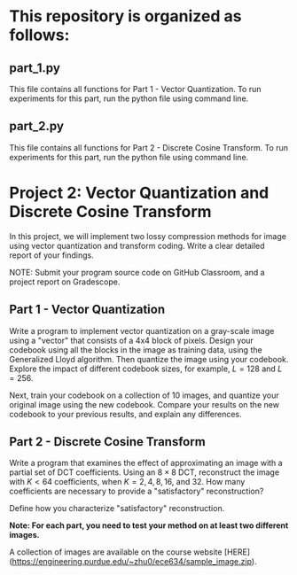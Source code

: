 # This repository is organized as follows:

## part_1.py

This file contains all functions for Part 1 - Vector Quantization. To run experiments for this part, run the python file using command line.

## part_2.py

This file contains all functions for Part 2 - Discrete Cosine Transform. To run experiments for this part, run the python file using command line.

# Project 2: Vector Quantization and Discrete Cosine Transform
In this project, we will implement two lossy compression methods for image using vector quantization and transform coding. Write a clear detailed report of your findings. 

NOTE: Submit your program source code on GitHub Classroom, and a project report on Gradescope.

## Part 1 - Vector Quantization
Write a program to implement vector quantization on a gray-scale image using a "vector" that consists of
a 4x4 block of pixels. Design your codebook using all the blocks in the image as training data, using the Generalized Lloyd algorithm. Then quantize the image using your codebook. Explore the impact of different codebook sizes, for example, $L=128$ and $L=256$.

Next, train your codebook on a collection of 10 images, and quantize your original image using the new codebook. Compare your results on the new codebook to your previous results, and explain any differences.

## Part 2 - Discrete Cosine Transform 
Write a program that examines the effect of approximating an image with a partial set of DCT coefficients. Using an $8 \times 8$ DCT, reconstruct the image with $K<64$ coefficients, when $K=2, 4, 8, 16$, and $32$. How many coefficients are necessary to provide a "satisfactory" reconstruction?

Define how you characterize "satisfactory" reconstruction.

**Note: For each part, you need to test your method on at least two different images.** 

A collection of images are available on the course website [HERE] (https://engineering.purdue.edu/~zhu0/ece634/sample_image.zip). 
